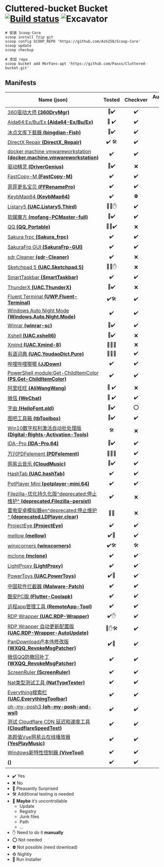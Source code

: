 # Cluttered-bucket Bucket [![Build status](https://ci.appveyor.com/api/projects/status/r1swkc1x7whqn278?svg=true)](https://ci.appveyor.com/project/Paxxs/cluttered-bucket) ![Excavator](https://github.com/Paxxs/Cluttered-bucket/workflows/Excavator/badge.svg)

```
# 安装 Scoop-Core
scoop install 7zip git
scoop config SCOOP_REPO 'https://github.com/Ash258/Scoop-Core'
scoop update
scoop checkup

# 添加 repo
scoop bucket add MorFans-apt 'https://github.com/Paxxs/Cluttered-bucket.git'
```

## Manifests

| Name **(json)**                                                                                                              | Tested | Checkver | Autoupdate (Hash) | Official |
| ---------------------------------------------------------------------------------------------------------------------------- | :----: | :------: | :---------------: | :------: |
| [360驱动大师 **(360DrvMgr)**](./bucket/360DrvMgr.json)                                                                       |   🎉✔️   |    ✔️     |       ❌ (❌)       |    ❌     |
| [Aida64:Ex/Bu/Ex **(Aida64-Ex/Bu/Ex)**](./bucket/Aida64-Ex.json)                                                             |  🎉 ✔️   |    ✔️     |       ✔️ (⛔️)       |    ✔️     |
| [冰点文库下载器 **(bingdian-Fish)**](./bucket/bingdian-Fish.json)                                                            |   🎉✔️   |    ✔️     |       ❌ (❌)       |    ❌     |
| [DirectX Repair **(DirectX_Repair)**](./bucket/DirectX_Repair.json)                                                          |  ✔️ 🛠   |    ✔️     |       ❌ (❌)       |    ✔️     |
| [docker machine vmwareworkstation **(docker.machine.vmwareworkstation)**](./bucket/docker.machine.vmwareworkstation.json)    |   ✔️    |    ✔️     |       ✔️ (⛔️)       |    ✔️     |
| [驱动精灵 **(DriverGenius)**](./bucket/DriverGenius.json)                                                                    |   🎉✔️   |    ❌     |       ❌ (❌)       |    ❌     |
| [FastCopy-M **(FastCopy-M)**](./bucket/FastCopy-M.json)                                                                      |   ✔️    |    ✔️     |       ✔️ (⛔️)       |    ✔️     |
| [菲菲更名宝贝 **(FFRenamePro)**](./bucket/FFRenamePro.json)                                                                  |   ✔️    |    ✔️     |       ✔️ (⛔️)       |    ✔️     |
| [KeybMap64 **(KeybMap64)**](./bucket/KeybMap64.json)                                                                         |   ✔️    |    ⛔️     |       ❌ (❌)       |    ✔️     |
| [Listary5 **(UAC.Listary5.Third)**](./bucket/UAC.Listary5.Third.json)                                                        |  🎉🎃✋   |    ✔️     |       ❌ (❌)       |    ❌     |
| [软媒魔方 **(mofang-PCMaster-full)**](./bucket/mofang-PCMaster-full.json)                                                    |   🔶✔️   |    ✔️     |       ✔️ (⛔️)       |    ✔️     |
| [QQ **(QQ_Portable)**](./bucket/QQ_Portable.json)                                                                            |  🎉🔶✔️   |    ❌     |       ❌ (❌)       |    ❌     |
| [Sakura frpc **(Sakura_frpc)**](./bucket/Sakura_frpc.json)                                                                   |   ✔️    |    ✔️     |       ✔️ (⛔️)       |    ✔️     |
| [SakuraFrp GUI **(SakuraFrp-GUI)**](./bucket/SakuraFrp-GUI.json)                                                             |   ✔️    |    ✔️     |       ✔️ (⛔️)       |    ✔️     |
| [sdr Cleaner **(sdr-Cleaner)**](./bucket/sdr-Cleaner.json)                                                                   |   ✔️    |    ❌     |       ❌ (❌)       |    ✔️     |
| [Sketchpad 5 **(UAC.Sketchpad.5)**](./bucket/UAC.Sketchpad.5.json)                                                           |  🎉🎃✋   |    ❌     |       ❌ (❌)       |    ❌     |
| [SmartTaskbar **(SmartTaskbar)**](./bucket/SmartTaskbar.json)                                                                |   ✔️    |    ✔️     |       ✔️ (⛔️)       |    ✔️     |
| [ThunderX **(UAC.ThunderX)**](./bucket/UAC.ThunderX.json)                                                                    |   🎉✔️   |    ❌     |       ❌ (❌)       |    ❌     |
| [Fluent Terminal **(UWP.Fluent-Terminal)**](./bucket/UWP.Fluent-Terminal.json)                                               |   ✔️🛠   |    ✔️     |       ❌ (❌)       |    ✔️     |
| [Windows Auto Night Mode **(Windows.Auto.Night.Mode)**](./bucket/Windows.Auto.Night.Mode.json)                               |   ✔️    |    ✔️     |       ✔️ (⛔️)       |    ✔️     |
| [Winrar **(winrar-sc)**](./bucket/winrar-sc.json)                                                                            |   🎉✔️   |    ✔️     |       ❌ (❌)       |    ✔️     |
| [Xshell **(UAC.xshell6)**](./bucket/UAC.xshell6.json)                                                                        |   🎉✔️   |    ❌     |       ❌ (❌)       |    ❌     |
| [Xmind **(UAC.Xmind-8)**](./bucket/UAC.Xmind-8.json)                                                                         |  🎉🔶🎃   |    ❌     |       ❌ (❌)       |    ❌     |
| [有道词典 **(UAC.YoudaoDict.Pure)**](./bucket/UAC.YoudaoDict.Pure.json)                                                      |  🎉🔶🎃   |    ✔️     |       ❌ (❌)       |    ❌     |
| [哔哩哔哩唧唧 **(JJDown)**](./bucket/JJDown.json)                                                                            |   ✔️    |    ✔️     |       ✔️(⛔️)        |    ✔️     |
| [PowerShell module:Get-ChildItemColor **(PS.Get-ChildItemColor)**](./bucket/PS.Get-ChildItemColor.json)                      |   ✔️    |    ✔️     |       ✔️(⛔️)        |    ✔️     |
| [阿里旺旺 **(AliWangWang)**](./bucket/AliWangWang.json)                                                                      |  🎉 ✔️   |    ❌     |       ❌ (❌)       |    ❌     |
| [微信 **(WeChat)**](./bucket/WeChat.json)                                                                                    |  🎉 ✔️   |    ✔️     |       ❌ (❌)       |    ❌     |
| [字由 **(HelloFont.old)**](./bucket/HelloFont.old.json)                                                                      |   🔶✔️   |    ⭕️     |       ❌ (❌)       |    ✔️     |
| [图吧工具箱 **(tbToolbox)**](./bucket/tbToolbox.json)                                                                        |   🔶✔️   |    ✔️     |       ❌ (❌)       |    ✔️     |
| [Win10数字权利激活自动批处理版 **(Digital-Rights-Activation-Tools)**](./bucket/Digital-Rights-Activation-Tools.json)         |   🛠    |    ❌     |       ❌ (❌)       |    ✔️     |
| [IDA-Pro **(IDA-Pro.64)**](./bucket/IDA-Pro.64.json)                                                                         |   🎉✔️   |    ✔️     |       ❌ (❌)       |    ❌     |
| [万兴PDFelement **(PDFelement)**](./bucket/PDFelement.json)                                                                  |  🎉🔶🎃   |    ✔️     |       ❌ (❌)       |    ❌     |
| [网易云音乐 **(CloudMusic)**](./bucket/CloudMusic.json)                                                                      |   🎉✔️   |    ✔️     |       ❌ (❌)       |    ❌     |
| [HashTab **(UAC.hashTab)**](./bucket/UAC.hashTab.json)                                                                       |   ✔️    |    ✔️     |       ✔️(⛔️)        |    ✔️     |
| [PotPlayer Mini **(potplayer-mini.64)**](./bucket/potplayer-mini.64.json)                                                    |   ✔️    |    ✔️     |       ❌ (❌)       |    ✔️     |
| [Filezilla-优化持久化版^deprecated:停止维护^ **(deprecated.Filezilla-persist)**](./bucket/deprecated.Filezilla-persist.json) |   ✔️    |    ❌     |       ❌(❌)        |    ✔️     |
| [雷电安卓模拟器en^deprecated:停止维护^ **(deprecated.LDPlayer.clear)**](./bucket/deprecated.LDPlayer.clear.json)             |   🎉🔶   |    ❌     |       ❌(❌)        |    ✔️     |
| [ ProjectEye **(ProjectEye)**](./bucket/ProjectEye.json)                                                                     |   ✔️    |    ✔️     |       ✔️(⛔️)        |    ✔️     |
| [ mellow **(mellow)**](./bucket/mellows.json)                                                                                |   ✔️🎃   |    ✔️     |       ✔️(⛔️)        |    ✔️     |
| [ winxcorners **(winxcorners)**](./bucket/winxcorners.json)                                                                  |   ✔️🛠   |    🛠     |       🛠(⛔️)        |    ✔️     |
| [ mclone **(mclone)**](./bucket/mclone.json)                                                                                 |   ✔️    |    ✔️     |       ✔️(⛔️)        |    ✔️     |
| [ LightProxy **(LightProxy)**](./bucket/LightProxy.json)                                                                     |   ✔️    |    ✔️     |       ✔️(⛔️)        |    ✔️     |
| [ PowerToys **(UAC.PowerToys)**](./bucket/UAC.PowerToys.json)                                                                |   ✔️🎃   |    ✔️     |       ✔️(⛔️)        |    ✔️     |
| [中国软件拦截器 **(Malware-Patch)**](./bucket/Malware-Patch.json)                                                            |   ✔️    |    ✔️     |       ✔️(⛔️)        |    ✔️     |
| [酷安PC版 **(Flutter-Coolapk)**](./bucket/Flutter-Coolapk.json)                                                              |   ✔️    |    ✔️     |       ❌ (❌)       |    ✔️     |
| [远程app管理工具 **(RemoteApp-Tool)**](./bucket/RemoteApp-Tool.json)                                                         |   ✔️    |    ✔️     |       ❌ (❌)       |    ✔️     |
| [RDP Wrapper **(UAC.RDP-Wrapper)**](./bucket/UAC.RDP-Wrapper.json)                                                           |   ✔️✋   |    ✔️     |       ✔️(⛔️)        |    ✔️     |
| [RDP Wrapper 自动更新配置版 **(UAC.RDP-Wrapper-AutoUpdate)**](./bucket/UAC.RDP-Wrapper-AutoUpdate.json)                      |  🎉✋🛠   |    ✔️     |       ✔️(⛔️)        |    ✔️     |
| [PanDownload卢本伟修改版 **(WXQQ_RevokeMsgPatcher)**](./bucket/WXQQ_RevokeMsgPatcher.json)                                   |   ✔️🔶   |    ✔️     |       ✔️(⛔️)        |    ❌     |
| [微信QQ防撤回补丁 **(WXQQ_RevokeMsgPatcher)**](./bucket/WXQQ_RevokeMsgPatcher.json)                                          |   ✔️    |    ✔️     |       ✔️(⛔️)        |    ✔️     |
| [ScreenRuler **(ScreenRuler)**](./bucket/ScreenRuler.json)                                                                   |   ✔️    |    ✔️     |       ✔️(⛔️)        |    ✔️     |
| [Nat类型测试工具 **(NatTypeTester)**](./bucket/NatTypeTester.json)                                                           |   ✔️    |    ✔️     |       ✔️(⛔️)        |    ✔️     |
| [Everything搜索栏 **(UAC.EverythingToolbar)**](./bucket/UAC.EverythingToolbar.json)                                          |   ✔️    |    ✔️     |       ✔️(⛔️)        |    ✔️     |
| [oh-my-posh3 **(oh-my-posh-and-wsl)**](./bucket/oh-my-posh-and-wsl.json)                                                     |   ✔️    |    ✔️     |       ✔️(✔️)        |    ✔️     |
| [测试 Cloudflare CDN 延迟和速度工具 **(CloudflareSpeedTest)**](./bucket/CloudflareSpeedTest.json)                            |   ✔️    |    ✔️     |       ✔️(⛔️)        |    ✔️     |
| [高颜值Vue网易云在线播放器 **(YesPlayMusic)**](./bucket/YesPlayMusic.json)                                                                |   ✔️    |    ✔️     |       ✔️(⛔️)        |    ✔️     |
| [Windows新特性控制器 **(ViveTool)**](./bucket/ViveTool.json)                                                                                                    |   ✔️    |    ✔️     |       ✔️(⛔️)        |    ✔️     |
| [ **()**](./bucket/.json)                                                                                                    |   ✔️    |    ✔️     |       ✔️(✔️)        |    ✔️     |

- ✔️ Yes
- ❌ No
- 🎉 Pleasantly Surprised
- 🛠 Additional testing is needed
- 🔶 **Maybe** it‘s uncontrollable
  - Update
  - Registry
  - Junk files
  - Path
  - …
- ✋ Need to do it **manually**
- ⭕️ Not needed
- ⛔️ Not possible (need download)
- ♻️ Nightly
- 🎃 Run Installer
